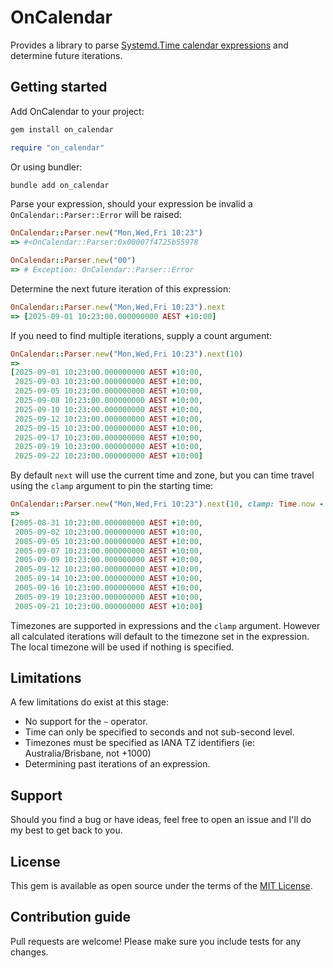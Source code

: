 # OnCalendar

Provides a library to parse [Systemd.Time calendar expressions](https://www.freedesktop.org/software/systemd/man/latest/systemd.time.html#Calendar%20Events) and determine future iterations. 

## Getting started

Add OnCalendar to your project:

```bash
gem install on_calendar
```
```ruby
require "on_calendar"
```
Or using bundler:

```bash
bundle add on_calendar
```

Parse your expression, should your expression be invalid a `OnCalendar::Parser::Error` will be raised:

```ruby
OnCalendar::Parser.new("Mon,Wed,Fri 10:23")
=> #<OnCalendar::Parser:0x00007f4725b55978

OnCalendar::Parser.new("00")
=> # Exception: OnCalendar::Parser::Error
```

Determine the next future iteration of this expression:

```ruby
OnCalendar::Parser.new("Mon,Wed,Fri 10:23").next
=> [2025-09-01 10:23:00.000000000 AEST +10:00]
```

If you need to find multiple iterations, supply a count argument:

```ruby
OnCalendar::Parser.new("Mon,Wed,Fri 10:23").next(10)
=>
[2025-09-01 10:23:00.000000000 AEST +10:00,
 2025-09-03 10:23:00.000000000 AEST +10:00,
 2025-09-05 10:23:00.000000000 AEST +10:00,
 2025-09-08 10:23:00.000000000 AEST +10:00,
 2025-09-10 10:23:00.000000000 AEST +10:00,
 2025-09-12 10:23:00.000000000 AEST +10:00,
 2025-09-15 10:23:00.000000000 AEST +10:00,
 2025-09-17 10:23:00.000000000 AEST +10:00,
 2025-09-19 10:23:00.000000000 AEST +10:00,
 2025-09-22 10:23:00.000000000 AEST +10:00]
```

By default `next` will use the current time and zone, but you can time travel using the `clamp` argument to pin the starting time:

```ruby
OnCalendar::Parser.new("Mon,Wed,Fri 10:23").next(10, clamp: Time.now - 20.years)
=>
[2005-08-31 10:23:00.000000000 AEST +10:00,
 2005-09-02 10:23:00.000000000 AEST +10:00,
 2005-09-05 10:23:00.000000000 AEST +10:00,
 2005-09-07 10:23:00.000000000 AEST +10:00,
 2005-09-09 10:23:00.000000000 AEST +10:00,
 2005-09-12 10:23:00.000000000 AEST +10:00,
 2005-09-14 10:23:00.000000000 AEST +10:00,
 2005-09-16 10:23:00.000000000 AEST +10:00,
 2005-09-19 10:23:00.000000000 AEST +10:00,
 2005-09-21 10:23:00.000000000 AEST +10:00]
```

Timezones are supported in expressions and the `clamp` argument. However all calculated iterations will default to the timezone set in the expression. The local timezone will be used if nothing is specified.

## Limitations

A few limitations do exist at this stage:

* No support for the `~` operator.
* Time can only be specified to seconds and not sub-second level.
* Timezones must be specified as IANA TZ identifiers (ie: Australia/Brisbane, not +1000)
* Determining past iterations of an expression.

## Support

Should you find a bug or have ideas, feel free to open an issue and I'll do my best to get back to you.

## License

This gem is available as open source under the terms of the [MIT License](LICENSE.txt).

## Contribution guide

Pull requests are welcome! Please make sure you include tests for any changes.

